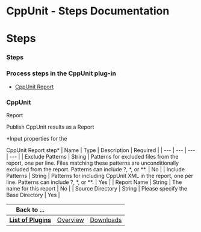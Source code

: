 
CppUnit - Steps Documentation
=============================

# Steps




### Steps




 



### Process steps in the CppUnit plug-in


* [CppUnit Report](#cppunit_report)




### CppUnit 
Report


Publish CppUnit results as a Report




*Input properties for the  

CppUnit Report step*  | Name | Type | 
Description | Required |
| --- | --- | --- | --- |
| Exclude Patterns | String | Patterns for excluded files from the 
report, one per line. Files matching these
patterns are unconditionally excluded from the report. Patterns can include 
?, *,
or **. | No |
| Include Patterns | String | Patterns for including CppUnit XML in the report, one per line. 
Patterns can include
?, *, or **. | Yes |
| Report Name | String | The name for this report | No |
| Source Directory | 
String | Please specify the Base Directory | Yes |





|Back to ...|||
| :---: | :---: | :---: |
|[**List of Plugins**](../../index.md)|[Overview](./overview.md)|[Downloads](./downloads.md)|
